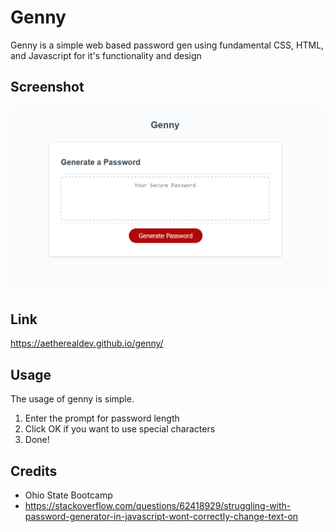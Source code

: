 # Genny
Genny is a simple web based password gen using fundamental CSS, HTML, and Javascript for it's functionality and design



## Screenshot
![Genny Website](preview.png)


## Link
https://aetherealdev.github.io/genny/

## Usage
The usage of genny is simple.

1. Enter the prompt for password length
2. Click OK if you want to use special characters
3. Done!

## Credits
- Ohio State Bootcamp
- https://stackoverflow.com/questions/62418929/struggling-with-password-generator-in-javascript-wont-correctly-change-text-on
